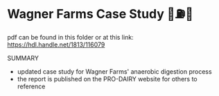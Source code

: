 # Wagner Farms Case Study 🐄⛽️🔨
pdf can be found in this folder or at this link: https://hdl.handle.net/1813/116079

SUMMARY
- updated case study for Wagner Farms' anaerobic digestion process
- the report is published on the PRO-DAIRY website for others to reference



